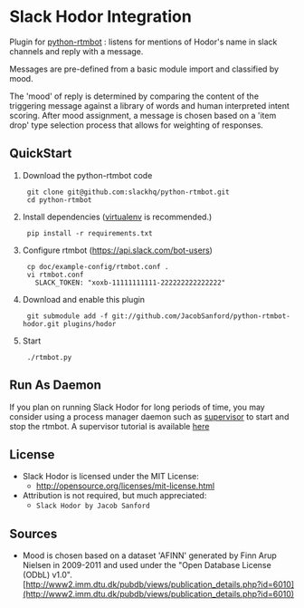 Slack Hodor Integration
=============
Plugin for [python-rtmbot](https://github.com/slackhq/python-rtmbot) : listens for mentions of Hodor's name in slack
channels and reply with a message.

Messages are pre-defined from a basic module import and classified by mood.

The 'mood' of reply is determined by comparing the content of the triggering
message against a library of words and human interpreted intent scoring. After
mood assignment, a message is chosen based on a 'item drop' type selection process
that allows for weighting of responses.

QuickStart
-----------
1. Download the python-rtmbot code

        git clone git@github.com:slackhq/python-rtmbot.git
        cd python-rtmbot

2. Install dependencies ([virtualenv](http://virtualenv.readthedocs.org/en/latest/) is recommended.)

        pip install -r requirements.txt

3. Configure rtmbot (https://api.slack.com/bot-users)

        cp doc/example-config/rtmbot.conf .
        vi rtmbot.conf
          SLACK_TOKEN: "xoxb-11111111111-222222222222222"

4. Download and enable this plugin

        git submodule add -f git://github.com/JacobSanford/python-rtmbot-hodor.git plugins/hodor

5. Start

        ./rtmbot.py

Run As Daemon
-----------
If you plan on running Slack Hodor for long periods of time, you may consider using a process manager daemon such as
[supervisor](http://supervisord.org/) to start and stop the rtmbot. A supervisor tutorial is available
[here](https://www.digitalocean.com/community/tutorials/how-to-install-and-manage-supervisor-on-ubuntu-and-debian-vps)


License
-----------
- Slack Hodor is licensed under the MIT License:
  - http://opensource.org/licenses/mit-license.html
- Attribution is not required, but much appreciated:
  - `Slack Hodor by Jacob Sanford`

Sources
-----------
- Mood is chosen based on a dataset 'AFINN' generated by Finn Arup Nielsen in 2009-2011 and used under the
"Open Database License (ODbL) v1.0".
[http://www2.imm.dtu.dk/pubdb/views/publication_details.php?id=6010](http://www2.imm.dtu.dk/pubdb/views/publication_details.php?id=6010)
